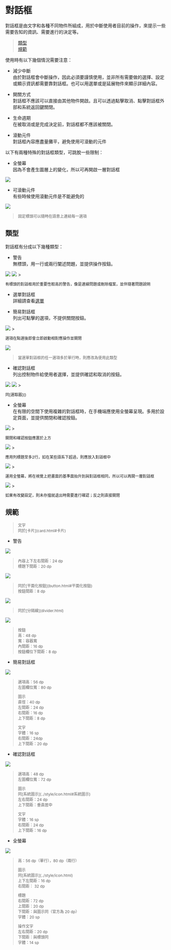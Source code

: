 # 對話框

對話框是由文字和各種不同物件所組成，用於中斷使用者目前的操作，來提示一些需要告知的資訊、需要進行的決定等。

> [類型](#類型)  
> [規範](#規範)

使用時有以下幾個情況需要注意：
* 減少中斷  
由於對話框會中斷操作，因此必須要謹慎使用，並非所有需要做的選擇、設定或顯示資訊都需要靠對話框。也可以用選單或是延展物件來顯示詳細內容。

* 開關方式  
對話框不應該可以直接由其他物件開啟。且可以透過點擊取消、點擊對話框外部和系統返回鍵關閉。

* 生命週期  
在被取消或是完成決定前，對話框都不應該被關閉。

* 滾動元件  
對話框內容應盡量攤平，避免使用可滾動的元件

以下有兩種特殊的對話框類型，可跳脫一些限制：
* 全螢幕  
因為不會產生圖層上的變化，所以可再開啟一層對話框

<img src="http://material-design.storage.googleapis.com/publish/material_v_4/material_ext_publish/0Bzhp5Z4wHba3bWxmZ1M0UTJBR0E/components_dialogs_fullscreen1.png" style="max-width:50%"/>

* 可滾動元件  
有些時候使用滾動元件是不能避免的

![](http://material-design.storage.googleapis.com/publish/material_v_4/material_ext_publish/0Bzhp5Z4wHba3T29XaVRQa0QxZkk/components_dialogs_1.png)
> <p style="font-size: 12px">固定標頭可以隨時在語意上連結每一選項</p>

## 類型
對話框有分成以下幾種類型：

* 警告   
無標頭，用一行或兩行闡述問題，並提供操作按鈕。

<img src="http://material-design.storage.googleapis.com/publish/material_v_4/material_ext_publish/0Bzhp5Z4wHba3TzFHYVlrbWF2bnM/components_alerts_1.png" style="max-width:50%"/>

<img src="http://material-design.storage.googleapis.com/publish/material_v_4/material_ext_publish/0Bzhp5Z4wHba3cGUwa0F5ekUwVms/components_dialogs_usage1.png" style="max-width:50%"/>
> <p style="font-size: 12px">有標頭的對話框用於重要性較高的警告，像是連線問題或刪除檔案，並伴隨著問題說明</p>

* 選單對話框  
詳細請查看[選單](menu.html)

* 簡易對話框  
列出可點擊的選項，不提供關閉按鈕。

<img src="http://material-design.storage.googleapis.com/publish/material_v_4/material_ext_publish/0Bzhp5Z4wHba3UjRsSGxGS0dRVzA/components_dialogs_simple1.png" style="max-width:50%"/>
> <p style="font-size: 12px">選項在點選後即會立即啟動相對應操作並關閉</p>

![](http://material-design.storage.googleapis.com/publish/material_v_4/material_ext_publish/0Bzhp5Z4wHba3SXJuazMwTkFnY0U/components_dialogs_simple5.png)
> <p style="font-size: 12px">當選單對話框的任一選項多於單行時，則應改為使用此類型</p>

* 確認對話框  
列出控制物件給使用者選擇，並提供確認和取消的按鈕。

<img src="http://material-design.storage.googleapis.com/publish/material_v_4/material_ext_publish/0Bzhp5Z4wHba3aXcyajZDN29jS1k/components_dialogs_confirmation2.png" style="max-width:50%"/>

<img src="http://material-design.storage.googleapis.com/publish/material_v_4/material_ext_publish/0Bzhp5Z4wHba3eWhJZmwwdFpob0k/components_dialogs_confirmation5.png" style="max-width:50%"/>
> <p style="font-size: 12px">同[選取器]()

* 全螢幕  
在有限的空間下使用複雜的對話框時，在手機端應使用全螢幕呈現。多用於設定頁面，並提供關閉和確認按鈕。

<img src="http://material-design.storage.googleapis.com/publish/material_v_4/material_ext_publish/0Bzhp5Z4wHba3bWxmZ1M0UTJBR0E/components_dialogs_fullscreen1.png" style="max-width:50%"/>
> <p style="font-size: 12px">關閉和確認按鈕應置於上方</p>

<img src="http://material-design.storage.googleapis.com/publish/material_v_4/material_ext_publish/0Bzhp5Z4wHba3OVBIMmJkVUllWjQ/components_dialogs_fullscreen7.png" style="max-width:50%"/>
> <p style="font-size: 12px">應用列標題至多2行，如在某些語系下超過，則應放入對話框中</p>

<img src="http://material-design.storage.googleapis.com/publish/material_v_4/material_ext_publish/0Bzhp5Z4wHba3OV9CR1NMNnpxN2s/components_dialogs_fullscreen2.png" style="max-width:50%"/>
> <p style="font-size: 12px">運用全螢幕，將在視覺上把畫面的基準面抬升到與對話框相同，所以可以再開一層對話框</p>

<img src="http://material-design.storage.googleapis.com/publish/material_v_4/material_ext_publish/0Bzhp5Z4wHba3Qy04bFg2X0F4UkE/components_dialogs_fullscreen8.png" style="max-width:50%"/>
> <p style="font-size: 12px">如果有改變設定，則未存擋就退出時需要進行確認；反之則直接關閉</p>

## 規範
> <p style="font-size: 12px">文字<br>同於[卡片](card.html#卡片)

* 警告  

![](http://material-design.storage.googleapis.com/publish/material_v_4/material_ext_publish/0Bzhp5Z4wHba3c3htV1IweVNKcFU/components_dialogs_updates1.png)
> <p style="font-size: 12px">內容上下左右間距：24 dp<br>標題下間距：20 dp<br>

![](http://material-design.storage.googleapis.com/publish/material_v_4/material_ext_publish/0B6Okdz75tqQsSzE3dEVKNnNTM2c/components_dialogs_updates2.png)
> <p style="font-size: 12px">同於[平面化按鈕](button.html#平面化按鈕)<br>按鈕間距：8 dp<br>

![](http://material-design.storage.googleapis.com/publish/material_v_4/material_ext_publish/0Bzhp5Z4wHba3VlYzX2d5TGl5N2s/components_dialogs_consistent_placement3.png)
> <p style="font-size: 12px">同於[分隔線](divider.html)<br>

![](http://material-design.storage.googleapis.com/publish/material_v_4/material_ext_publish/0Bzhp5Z4wHba3RS1ESkM1cG5zNjg/components_dialogs_stacked.png)
> <p style="font-size: 12px">按鈕<br>高：48 dp<br>寬：容器寬<br>內間距：16 dp<br>按鈕欄位下間距：8 dp</p>

* 簡易對話框  

![](http://material-design.storage.googleapis.com/publish/material_v_4/material_ext_publish/0Bzhp5Z4wHba3OExlLU5oNDhjYW8/components_dialogs_updates5.png)
> <p style="font-size: 12px">選項高：56 dp<br>左圖欄位寬：80 dp</p>
> <p style="font-size: 12px">圖示<br>直徑：40 dp<br>左間距：24 dp<br>右間距：16 dp<br>上下間距：8 dp</p>
> <p style="font-size: 12px">文字<br>字體：16 sp<br>右間距：24dp<br>上下間距：20 dp<br></p>

* 確認對話框  

![](http://material-design.storage.googleapis.com/publish/material_v_4/material_ext_publish/0Bzhp5Z4wHba3bFJtSEZCdlliM1U/components_dialogs_updates8.png)
> <p style="font-size: 12px">選項高：48 dp<br>左圖欄位寬：72 dp</p>
> <p style="font-size: 12px">圖示<br>同[系統圖示](../style/icon.html#系統圖示)<br>左右間距：24 dp<br>上下間距：垂直居中
> <p style="font-size: 12px">文字<br>字體：16 sp<br>右間距：24 dp<br>上下間距：16 dp

* 全螢幕  

![](http://material-design.storage.googleapis.com/publish/material_v_4/material_ext_publish/0Bzhp5Z4wHba3clVROTBzOU1hMHM/components_dialogs_updates10.png)
> <p style="font-size: 12px">高：56 dp（單行），80 dp（兩行）
> <p style="font-size: 12px">圖示<br>同[系統圖示](../style/icon.html)<br>上下左間距：16 dp<br>右間距： 32 dp 
> <p style="font-size: 12px">標題<br>右間距：72 dp<br>上間距：20 dp<br>下間距：與圖示同（官方為 20 dp）<br>字體：20 sp
> <p style="font-size: 12px">操作文字<br>左右間距：20 dp<br>下間距：與標頭同<br>字體：14 sp